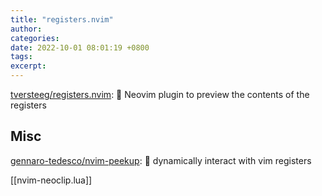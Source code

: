 ```yaml
---
title: "registers.nvim"
author: 
categories: 
date: 2022-10-01 08:01:19 +0800
tags: 
excerpt: 
---
```



[tversteeg/registers.nvim](https://github.com/tversteeg/registers.nvim): 📑 Neovim plugin to preview the contents of the registers



## Misc

[gennaro-tedesco/nvim-peekup](https://github.com/gennaro-tedesco/nvim-peekup): 👀 dynamically interact with vim registers

[[nvim-neoclip.lua]]





